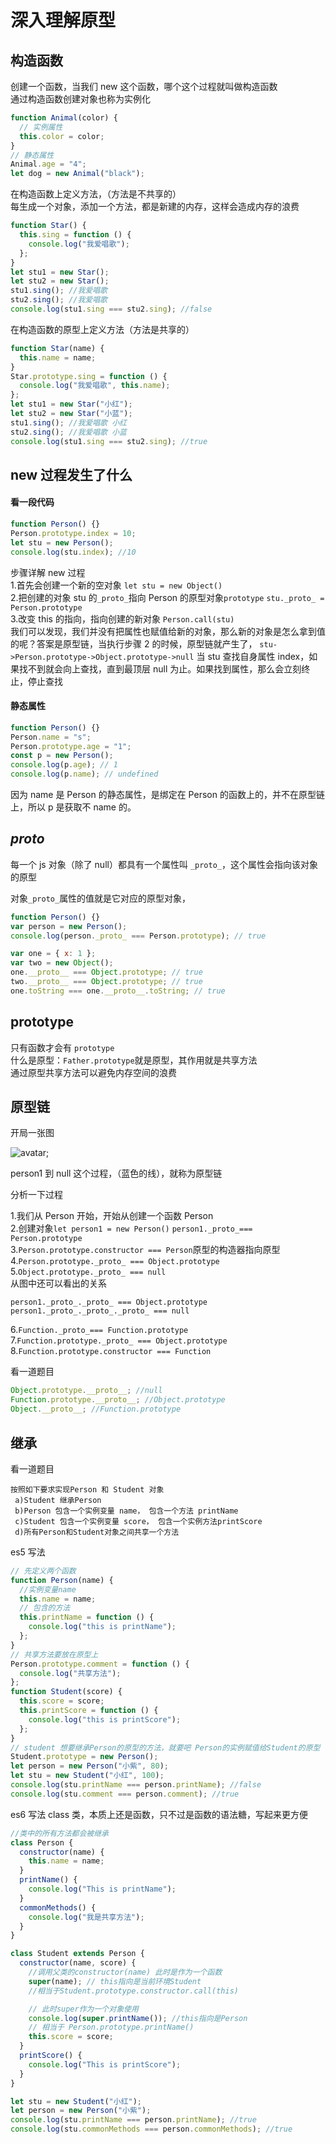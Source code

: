 # 深入理解原型

## 构造函数

创建一个函数，当我们 new 这个函数，哪个这个过程就叫做构造函数  
通过构造函数创建对象也称为实例化

```js
function Animal(color) {
  // 实例属性
  this.color = color;
}
// 静态属性
Animal.age = "4";
let dog = new Animal("black");
```

在构造函数上定义方法，（方法是不共享的）  
每生成一个对象，添加一个方法，都是新建的内存，这样会造成内存的浪费

```js
function Star() {
  this.sing = function () {
    console.log("我爱唱歌");
  };
}
let stu1 = new Star();
let stu2 = new Star();
stu1.sing(); //我爱唱歌
stu2.sing(); //我爱唱歌
console.log(stu1.sing === stu2.sing); //false
```

在构造函数的原型上定义方法（方法是共享的）

```js
function Star(name) {
  this.name = name;
}
Star.prototype.sing = function () {
  console.log("我爱唱歌", this.name);
};
let stu1 = new Star("小红");
let stu2 = new Star("小蓝");
stu1.sing(); //我爱唱歌 小红
stu2.sing(); //我爱唱歌 小蓝
console.log(stu1.sing === stu2.sing); //true
```

## new 过程发生了什么

#### 看一段代码

```js
function Person() {}
Person.prototype.index = 10;
let stu = new Person();
console.log(stu.index); //10
```

步骤详解 new 过程  
1.首先会创建一个新的空对象 `let stu = new Object()`  
2.把创建的对象 stu 的`_proto_`指向 Person 的原型对象`prototype` `stu._proto_ = Person.prototype`  
3.改变 this 的指向，指向创建的新对象 `Person.call(stu)`  
我们可以发现，我们并没有把属性也赋值给新的对象，那么新的对象是怎么拿到值的呢？答案是原型链，当执行步骤 2 的时候，原型链就产生了，
`stu->Person.prototype->Object.prototype->null`
当 stu 查找自身属性 index，如果找不到就会向上查找，直到最顶层 null 为止。如果找到属性，那么会立刻终止，停止查找

#### 静态属性

```js
function Person() {}
Person.name = "s";
Person.prototype.age = "1";
const p = new Person();
console.log(p.age); // 1
console.log(p.name); // undefined
```

因为 name 是 Person 的静态属性，是绑定在 Person 的函数上的，并不在原型链上，所以 p 是获取不 name 的。

## _proto_

每一个 js 对象（除了 null）都具有一个属性叫 `_proto_`，这个属性会指向该对象的原型

对象`_proto_`属性的值就是它对应的原型对象，

```js
function Person() {}
var person = new Person();
console.log(person._proto_ === Person.prototype); // true
```

```js
var one = { x: 1 };
var two = new Object();
one.__proto__ === Object.prototype; // true
two.__proto__ === Object.prototype; // true
one.toString === one.__proto__.toString; // true
```

## prototype

只有函数才会有 `prototype`  
什么是原型：`Father.prototype`就是原型，其作用就是共享方法  
通过原型共享方法可以避免内存空间的浪费

## 原型链

开局一张图

![avatar](img/02.png);

person1 到 null 这个过程，（蓝色的线），就称为原型链

分析一下过程

1.我们从 Person 开始，开始从创建一个函数 Person  
2.创建对象`let person1 = new Person()` `person1._proto_=== Person.prototype`  
3.`Person.prototype.constructor === Person`原型的构造器指向原型 4.`Person.prototype._proto_ === Object.prototype`  
5.`Object.prototype._proto_ === null`  
从图中还可以看出的关系

```
person1._proto_._proto_ === Object.prototype
person1._proto_._proto_._proto_ === null
```

6.`Function._proto_=== Function.prototype`  
7.`Function.prototype._proto_ === Object.prototype`  
8.`Function.prototype.constructor === Function`

看一道题目

```js
Object.prototype.__proto__; //null
Function.prototype.__proto__; //Object.prototype
Object.__proto__; //Function.prototype
```

## 继承

看一道题目

```
按照如下要求实现Person 和 Student 对象
 a)Student 继承Person
 b)Person 包含一个实例变量 name， 包含一个方法 printName
 c)Student 包含一个实例变量 score， 包含一个实例方法printScore
 d)所有Person和Student对象之间共享一个方法
```

es5 写法

```js
// 先定义两个函数
function Person(name) {
  //实例变量name
  this.name = name;
  // 包含的方法
  this.printName = function () {
    console.log("this is printName");
  };
}
// 共享方法要放在原型上
Person.prototype.comment = function () {
  console.log("共享方法");
};
function Student(score) {
  this.score = score;
  this.printScore = function () {
    console.log("this is printScore");
  };
}
// student 想要继承Person的原型的方法，就要吧 Person的实例赋值给Student的原型
Student.prototype = new Person();
let person = new Person("小紫", 80);
let stu = new Student("小红", 100);
console.log(stu.printName === person.printName); //false
console.log(stu.comment === person.comment); //true
```

es6 写法
class 类，本质上还是函数，只不过是函数的语法糖，写起来更方便

```js
//类中的所有方法都会被继承
class Person {
  constructor(name) {
    this.name = name;
  }
  printName() {
    console.log("This is printName");
  }
  commonMethods() {
    console.log("我是共享方法");
  }
}

class Student extends Person {
  constructor(name, score) {
    //调用父类的constructor(name) 此时是作为一个函数
    super(name); // this指向是当前环境Student
    //相当于Student.prototype.constructor.call(this)

    // 此时super作为一个对象使用
    console.log(super.printName()); //this指向是Person
    // 相当于 Person.prototype.printName()
    this.score = score;
  }
  printScore() {
    console.log("This is printScore");
  }
}

let stu = new Student("小红");
let person = new Person("小紫");
console.log(stu.printName === person.printName); //true
console.log(stu.commonMethods === person.commonMethods); //true
```
